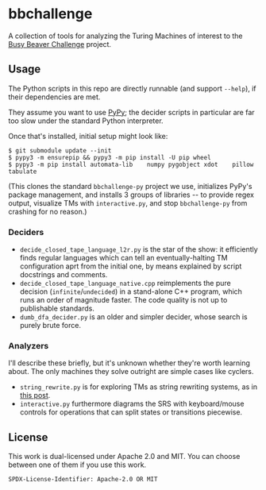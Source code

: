 # bbchallenge

A collection of tools for analyzing the Turing Machines of interest to the [Busy Beaver Challenge](https://bbchallenge.org/) project.

## Usage

The Python scripts in this repo are directly runnable (and support `--help`), if their dependencies are met.

They assume you want to use [PyPy](https://www.pypy.org); the decider scripts in particular are far too slow under the standard Python interpreter.

Once that's installed, initial setup might look like:
```
$ git submodule update --init
$ pypy3 -m ensurepip && pypy3 -m pip install -U pip wheel
$ pypy3 -m pip install automata-lib    numpy pygobject xdot    pillow tabulate
```
(This clones the standard `bbchallenge-py` project we use,
initializes PyPy's package management,
and installs 3 groups of libraries -- to provide regex output, visualize TMs with `interactive.py`, and stop `bbchallenge-py` from crashing for no reason.)

### Deciders
* `decide_closed_tape_language_l2r.py` is the star of the show: it efficiently finds regular languages which can tell an eventually-halting TM configuration aprt from the initial one, by means explained by script docstrings and comments.
* `decide_closed_tape_language_native.cpp` reimplements the pure decision (`infinite`/`undecided`) in a stand-alone C++ program, which runs an order of magnitude faster. The code quality is not up to publishable standards.
* `dumb_dfa_decider.py` is an older and simpler decider, whose search is purely brute force.

### Analyzers

I'll describe these briefly, but it's unknown whether they're worth learning about. The only machines they solve outright are simple cases like cyclers.

* `string_rewrite.py` is for exploring TMs as string rewriting systems, as in [this post](https://discuss.bbchallenge.org/t/7410754-does-not-halt/100).
* `interactive.py` furthermore diagrams the SRS with keyboard/mouse controls for operations that can split states or transitions piecewise.

## License

This work is dual-licensed under Apache 2.0 and MIT.
You can choose between one of them if you use this work.

`SPDX-License-Identifier: Apache-2.0 OR MIT`
